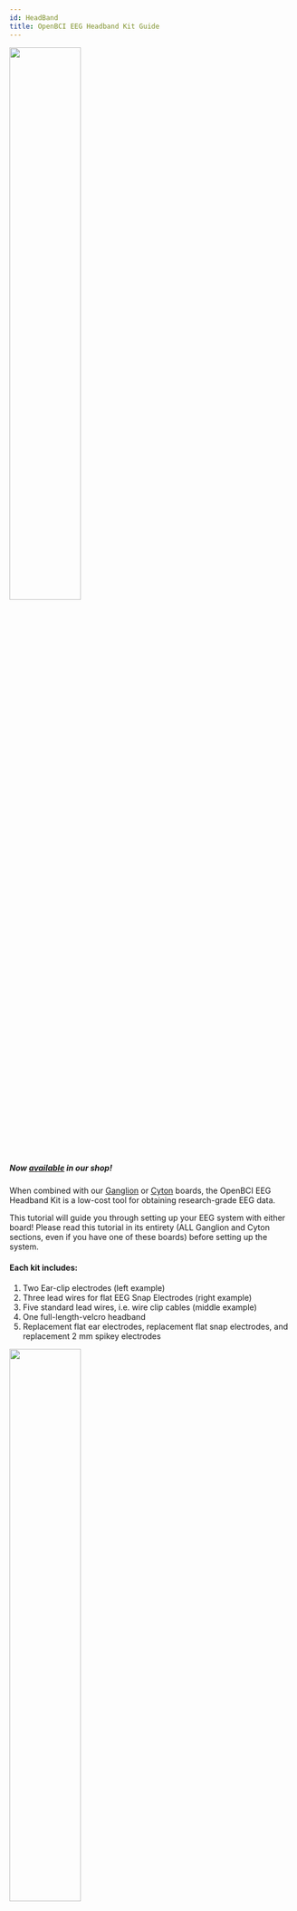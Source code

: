 ```yaml
---
id: HeadBand
title: OpenBCI EEG Headband Kit Guide
---
```


<img src="https://github.com/OpenBCI/Docs/blob/master/assets/headband-images/Headband_Front.JPG?raw=true" width="50%">

##### Now [available](https://shop.openbci.com/collections/frontpage/products/openbci-eeg-headband-kit?variant=8120393760782) in our shop!

When combined with our [Ganglion](https://shop.openbci.com/collections/frontpage/products/ganglion-board) or [Cyton](https://shop.openbci.com/collections/frontpage/products/cyton-biosensing-board-8-channel?variant=38958638542) boards, the OpenBCI EEG Headband Kit is a low-cost tool for obtaining research-grade EEG data.

This tutorial will guide you through setting up your EEG system with either board! Please read this tutorial in its entirety (ALL Ganglion and Cyton sections, even if you have one of these boards) before setting up the system.

#### Each kit includes:
1. Two Ear-clip electrodes (left example)
2. Three lead wires for flat EEG Snap Electrodes (right example)
3. Five standard lead wires, i.e. wire clip cables (middle example)
4. One full-length-velcro headband
5. Replacement flat ear electrodes, replacement flat snap electrodes, and replacement 2 mm spikey electrodes


<img src="https://github.com/OpenBCI/Docs/blob/master/assets/headband-images/Headband_Electrodes.png?raw=true" width="50%">

All electrode wires end in a female header termination compatible with OpenBCI biosensing boards.

#### 10-20 Internationally Accepted EEG Node Placement
<img src="https://github.com/OpenBCI/Docs/blob/master/assets/headband-images/10-20%20Placement.jpg?raw=true" width="50%">

The headband allows three frontal cortex measurements (F7, AF7, Fp1, Fpz, Fp2, AF8, F8) via the 3 lead wires with flat EEG electrodes. The five leads with spikey electrodes will allow measurement at the FT7/FT8, T7/T8, TP7/TP8, P7/P8, PO7/PO8, O1/O2, and Oz nodes, depending where you insert the spikey electrodes. In total, this kit comes with EIGHT electrode leads.

To attach the spikey electrodes to the standard lead wires:
1. Place spikey electrode spikes down on a table or hard surface.
2. Insert electrode into desired headband location.
3. Insert exposed metal into the groove of the electrode.
4. Gently press down on the plastic part of the electrode wire to __snap__ the electrode into place.

To remove spikey electrodes from the lead wires:
1. Using your thumb, press on the electrode while slightly bending the electrode holder.
2. If that doesn't work, try using precision pliers. Carefully clamp the plastic end of the lead wire. _Using excessive force may break the plastic around the end of the lead wire._
3. Carefully bend the electrode holder with pliers while pressing the electrode and it should pop out.

## Headband-Ganglion Tutorial

<img src="https://github.com/OpenBCI/Docs/blob/master/assets/headband-images/Headband_Ganglion_Front.JPG?raw=true" width="50%">

The Ganglion board supports four channels of EEG/EMG/EEG input and can stream data over [bluetooth](03Ganglion/08-Ganglion_Data_Format.md) or [wifi](../../01GettingStarted/01-Boards/03-Wifi_Getting_Started_Guide.md). In this tutorial we will show you how to obtain two frontal lobe measurements and two temporal lobe measurements using the four channels of the Ganglion and stream the data over bluetooth!

<img src="https://github.com/OpenBCI/Docs/blob/master/assets/headband-images/Ganglion.JPG?raw=true" width="50%">

#### Battery

All OpenBCI boards ship with a free 2-pin standard JST compatible 4-AA battery holder. For the best user experience, we recommend purchasing the LiPo battery and charger linked below.

1. [Lithium ion battery](https://www.adafruit.com/product/1578) and
2. [USB charger](https://www.adafruit.com/product/1304)

We recommend this battery for its long battery life, compact size, and compatibility with all OpenBCI boards.

#### Hardware

Your Ganglion may have shipped with orange protective cellophane over switches sw1 - sw4. Once you've peeled the protective layer off, and flipped the switches to **down** position, they should look like the image below. Because we are using the Ganglion to obtain EEG, this step is IMPORTANT.

<img src="https://github.com/OpenBCI/Docs/blob/master/assets/headband-images/Ganglion_Switch.JPG?raw=true" width="50%">

See the [Ganglion Hardware page](03Ganglion/02-Ganglion.md#inverting-input-select-switches) for a detailed explanation of why we flip the four channel switches to **down**.

<img src="https://github.com/OpenBCI/Docs/blob/master/assets/headband-images/Ganglion_Headband_Pins.JPG?raw=true" width="50%">

**Steps**
1. Connect one earclip electrode to the top D_G (driven ground) pin, as shown above.
2. Connect the second earclip electrode to the top REF pin, as shown above.
3. Connect the female terminations of the two flat snap electrodes and two spikey electrodes to top pins 1-4, shown above. (The order of pin connections is up to user preference.)
4. Place the velcro headband between the clip end of a colored cable and a spikey electrode, making sure to align with the hole in the headband, then snap the spikey electrode into the clip
5. Place the velcro headband between the flap snap electrode and the snap end of a colored cable, making sure to align with the hole in the headband, then snap the electrode into place.

**Assembling the Headband**

The placement of nodes on the headband is best represented in the following image:
<img src="https://github.com/OpenBCI/Docs/blob/master/assets/headband-images/EEG%20Nodes_Updated_Ganglion.png?raw=true" width="50%">

In this diagram, the red circles represent areas where flat electrodes can be placed, and the blue circles represent areas where spiky electrodes can be placed. This placement is ultimately up to you, and the areas that you wish to record. However, a general suggestion for standard electrode placement is outlined in yellow.

To attach the electrodes to the headband:
1. Place the wire head on the rough side of the velcro
2. Place the electrode on the soft side of the velcro
3. Snap the two pieces together, with the velcro in between, to secure them.

The spikey electrodes are particularly difficult to insert. To attach them to the headband:
1. Loop the metal wire part of the connector around the neck of the electrode
2. Press down the plastic part to snap it into place around the neck of the electrode

<img src="https://github.com/OpenBCI/Docs/blob/master/assets/headband-images/Spikey%20Electrode%202.jpeg?raw=true" width="30%">
<img src="https://github.com/OpenBCI/Docs/blob/master/assets/headband-images/Spikey%20Electrode%201.jpeg?raw=true" width="30%">

Note that removal of electrodes takes place in the reverse order of these steps.

#### OpenBCI Software

Now that you've finished with the hardware set-up, the next step is to set up the GUI! Follow the GUI [tutorial](01GettingStarted/01-Boards/02-Ganglion_Getting_Started_Guide.md#download-install-run-the-openbci-gui) to prepare your computer to communicate with your Ganglion.

Once you've downloaded the GUI zip file per tutorial instructions, fire up the GUI [as shown in this YouTube video!](http://www.youtube.com/watch?v=NAM6eOA4a8Y)

<img src="https://github.com/OpenBCI/Docs/blob/master/assets/images/headband_gui_ganglion.jpeg?raw=true" width="50%">

Notice the sharp peak-trough-peak wave behavior in the upper left time series window of the GUI. The first peak corresponds with the initiation of an eye blink, the trough immediately after shows a dip in alpha brain waves that syncs to the eye's closing for a fraction of a second! The peak immediately **after** the trough corresponds to the brain signals to the eyelid to reopen, thus concluding the blink cycle.

The band power window in the lower right of the GUI shows the relative strengths of the user's alpha, beta, gamma, delta, and theta brain waves. The GUI and Ganglion work together to separate and categorize brain waves based on characteristics like frequency and amplitude.

In the screenshot below, you'll see this analysis utilized in another built-in function, the Focus Widget! When the alpha waves are (relatively) high and beta waves are low, the GUI translates this to a focused state.

<img src="https://github.com/OpenBCI/Docs/blob/master/assets/headband-images/GUI_Ganglion.png?raw=true" width="70%">

The Ganglion Signal window in the lower left of the GUI is one of the many other useful displays. For most bioelectrical measurements, you want the skin-electrode contact surface impedance to be low. Two of the four channels show lower impedance (these happen to be the flat snap electrodes that are touching the skin over the frontal cortex). This connection must be good, hence the green light to the left of the impedance value. If the impedance light in the GUI is red, you can improve the connection by making sure the electrodes are secured against the skin and making good contact. You may find it helpful to add a little [electrode paste](https://shop.openbci.com/collections/frontpage/products/ten20-conductive-paste-2oz-jars?variant=31373533198) to boost conductivity of the Ag-AgCl coating on the electrodes.


## Headband-Cyton Tutorial

<img src="https://github.com/OpenBCI/Docs/blob/master/assets/headband-images/Headband_Cyton_Front.JPG?raw=true" width="50%">

The Cyton board supports eight channels of EEG/EMG/EEG input and can stream data over [bluetooth](02Cyton/03-Cyton_Data_Format.md) or [wifi](../../01GettingStarted/01-Boards/03-Wifi_Getting_Started_Guide.md). In this tutorial we will show you how to obtain three frontal lobe measurements and five temporal lobe measurements and stream the data over bluetooth!

#### Battery

All OpenBCI boards ship with a free 2-pin standard JST compatible 4-AA battery holder. For the best user experience, we recommend purchasing the LiPo battery and charger linked below.

1. [Lithium ion battery](https://www.adafruit.com/product/1578) and
2. [USB charger](https://www.adafruit.com/product/1304)

#### Hardware

<img src="https://github.com/OpenBCI/Docs/blob/master/assets/headband-images/Cyton_Headband_Pins.JPG?raw=true" width="50%">

As shown above:

1. Connect one earclip electrode to the bottom BIAS pin
2. Connect the second earclip electrode to the bottom SRB pin
3. Connect the female terminations of the three flat snap electrodes to bottom pins 1-3 (labeled N1P, N2P, and N3P). (The order of pin connections is up to user preference.)
4. Connect the female terminations of up to five spikey electrodes to bottom pins 4-8 (labeled N4P through N8P). (The order of pin connections is up to user preference.)
5. Place the velcro headband between the clip end of a colored cable and a spikey electrode, making sure to align with the hole in the headband, then snap the spikey electrode into the clip
6. Place the velcro headband between the flap snap electrode and the snap end of a colored cable, making sure to align with the hole in the headband, then snap the electrode into place.

**Assembling the Headband**

The placement of nodes on the headband is best represented in the following image:
<img src="https://github.com/OpenBCI/Docs/blob/master/assets/headband-images/EEG%20Nodes_Updated_Cyton.png?raw=true" width="50%">

In this diagram, the red circles represent areas where flat electrodes can be placed, and the blue circles represent areas where spiky electrodes can be placed. This placement is ultimately up to you, and the areas that you wish to record. However, a general suggestion for standard electrode placement is outlined in yellow.

To attach the electrodes to the headband:
1. Place the wire head on the rough side of the velcro
2. Place the electrode on the soft side of the velcro
3. Snap the two pieces together, with the velcro in between, to secure them.

The spikey electrodes are particularly difficult to insert. To attach them to the headband:
1. Loop the metal wire part of the connector around the neck of the electrode
2. Press down the plastic part to snap it into place around the neck of the electrode

<img src="https://github.com/OpenBCI/Docs/blob/master/assets/headband-images/Spikey%20Electrode%202.jpeg?raw=true" width="30%">
<img src="https://github.com/OpenBCI/Docs/blob/master/assets/headband-images/Spikey%20Electrode%201.jpeg?raw=true" width="30%">

Note that removal of electrodes takes place in the reverse order of these steps.

#### OpenBCI Software

Now that you've finished with the hardware set-up, the next step is to set up the GUI! Follow the GUI [tutorial](06Software/01-OpenBCISoftware/01-OpenBCI_GUI.md) to prepare your computer to communicate with your Cyton.

Once you've installed the GUI by following the tutorial, fire it up [as shown in this YouTube video!](http://www.youtube.com/watch?v=XktF8OhHH4A)

<img src="https://github.com/OpenBCI/Docs/blob/master/assets/images/headband_gui_cyton.jpeg?raw=true" width="50%">

Play around with the vertical scale, filter, frequency range to see the effect on the raw data. The following screenshot shows an example of what your live-streamed brain data might look like.

<img src="https://github.com/OpenBCI/Docs/blob/master/assets/headband-images/GUI_Cyton_B.png?raw=true" width="70%">

For more details on the various GUI functions, scroll up to the OpenBCI Software section of the Headband-Ganglion Tutorial above.

For cool project ideas, head over to this [**Instructables**](https://www.instructables.com/id/Send-Focus-Data-From-OpenBCI-GUI-to-Arduino/) Page!

**Use Cases for OpenBCI GUI**

* OpenBCI device owners want to visualize their brainwaves!
* Many of the researchers, hackers and students alike who purchase OpenBCI devices want to use them to acquire data as soon as their device arrives.
* Users use macOS, Windows and Linux to acquire data
* Users want to filter incoming data in real time
* Users want to make their own experiments to test their awesome theories or duplicate state of the art research at home!
* Users struggle to get prerequisites properly installed to get data on their own from OpenBCI Cyton and Ganglion.
* Users want to stream data into their own custom applications such as MATLAB.

**What You Can Do with OpenBCI GUI and Software Stack**

* Visualize data from every OpenBCI device: Ganglion, Cyton, Cyton with Daisy, and the WiFi Shield
* Playback files using GUI
* Run as a native application on macOS, Windows, and Linux.
* Apply filters and other data processing tools to quickly clean raw data in real time
* Use the GUI as a networking system to move data out of GUI into other apps over UDP, OSC, [LSL](https://github.com/OpenBCI/OpenBCI_LSL), and Serial.
* Send data to [MATLAB](06Software/02-CompatibleThirdPartySoftware/01-Matlab.md), Neuropype (using LSL), and other [third-party softwares.](06Software/00-SoftwareLanding.md)
* Analyze data with Python. Links [HERE](https://github.com/OpenBCI/OpenBCI_Python) and [HERE.](https://github.com/OpenBCI/pyOpenBCI)
* [Create a widget framework](06Software/01-OpenBCISoftware/02_GUI_Widget_Guide.md#custom-widget) that allows users to create their own experiments.
* Output data into a saved file for later offline processing.
* [Customize the layout](06Software/01-OpenBCISoftware/01-OpenBCI_GUI.md#customize-your-layout), change the gain, toggle on/off, check impedance of individual channels of the CytonDaisy board (or any connected OpenBCI board) directly in the GUI!
* Access built-in widgets such as Focus Widget, Band Power, Accelerometer, EEG Head Plot, and MUCH more

As always, don't hesitate to email us at support@openbci.com for assistance!

